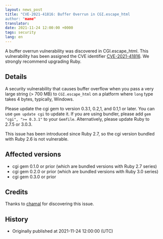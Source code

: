```yaml
---
layout: news_post
title: "CVE-2021-41816: Buffer Overrun in CGI.escape_html
author: "mame"
translator:
date: 2021-11-24 12:00:00 +0000
tags: security
lang: en
---
```


A buffer overrun vulnerability was discovered in CGI.escape_html.
This vulnerability has been assigned the CVE identifier [CVE-2021-41816](https://nvd.nist.gov/vuln/detail/CVE-2021-41816).
We strongly recommend upgrading Ruby.

## Details

A security vulnerability that causes buffer overflow when you pass a very large string (> 700 MB) to `CGI.escape_html` on a platform where `long` type takes 4 bytes, typically, Windows.

Please update the cgi gem to version 0.3.1, 0.2,1, and 0.1,1 or later. You can use `gem update cgi` to update it. If you are using bundler, please add `gem "cgi", ">= 0.3.1"` to your `Gemfile`.
Alternatively, please update Ruby to 2.7.5 or 3.0.3.

This issue has been introduced since Ruby 2.7, so the cgi version bundled with Ruby 2.6 is not vulnerable.

## Affected versions

* cgi gem 0.1.0 or prior (which are bundled versions with Ruby 2.7 series)
* cgi gem 0.2.0 or prior (which are bundled versions with Ruby 3.0 series)
* cgi gem 0.3.0 or prior

## Credits

Thanks to [chamal](https://hackerone.com/chamal) for discovering this issue.

## History

* Originally published at 2021-11-24 12:00:00 (UTC)
